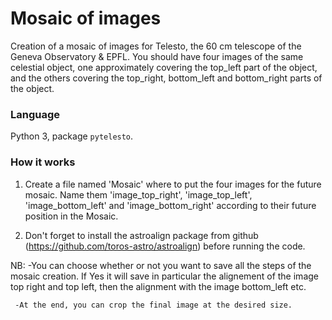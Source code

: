 # Mosaic of images

Creation of a mosaic of images for Telesto, the 60 cm telescope of the Geneva Observatory &amp; EPFL. You should have four images of the same celestial object, one approximately covering the top_left part of the object, and the others covering the top_right, bottom_left and bottom_right parts of the object.  


### Language
Python 3, package `pytelesto`.

### How it works
1) Create a file named 'Mosaic' where to put the four images for the future mosaic. Name them 'image_top_right', 'image_top_left', 'image_bottom_left' and 'image_bottom_right' according to their future position in the Mosaic. 

2) Don't forget to install the astroalign package from github (https://github.com/toros-astro/astroalign) before running the code.


NB: -You can choose whether or not you want to save all the steps of the mosaic creation. If Yes  it will save in particular the alignement of the image top right and top left, then the alignment with the image bottom_left etc.

     -At the end, you can crop the final image at the desired size. 

